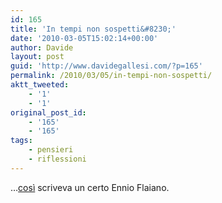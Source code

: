 ```yaml
---
id: 165
title: 'In tempi non sospetti&#8230;'
date: '2010-03-05T15:02:14+00:00'
author: Davide
layout: post
guid: 'http://www.davidegallesi.com/?p=165'
permalink: /2010/03/05/in-tempi-non-sospetti/
aktt_tweeted:
    - '1'
    - '1'
original_post_id:
    - '165'
    - '165'
tags:
    - pensieri
    - riflessioni
---
```


…[così](http://www.lastampa.it/_web/cmstp/tmplRubriche/editoriali/grubrica.asp?ID_blog=41&ID_articolo=773&ID_sezione=56&sezione= "Buongiorno Flaiano") scriveva un certo Ennio Flaiano.